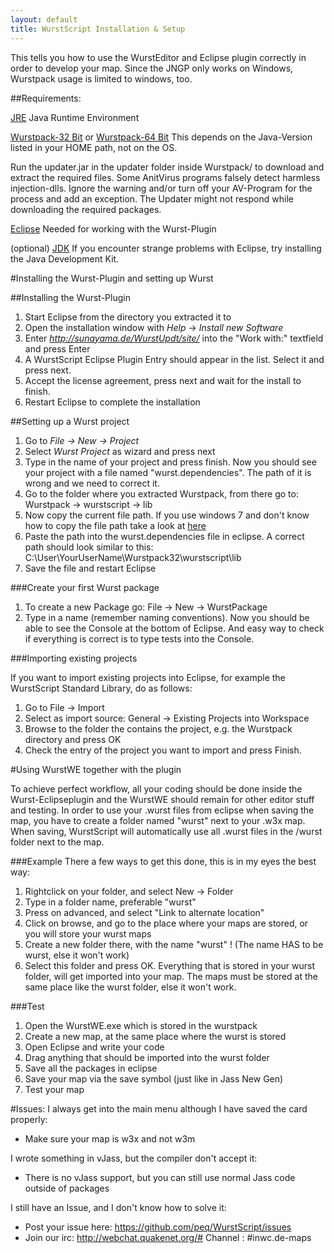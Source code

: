 ```yaml
---
layout: default
title: WurstScript Installation & Setup
---
```

This tells you how to use the WurstEditor and Eclipse plugin correctly in order to develop your map.
Since the JNGP only works on Windows, Wurstpack usage is limited to windows, too.


##Requirements:

[JRE](http://www.java.com/de/download/) Java Runtime Environment

[Wurstpack-32 Bit](http://sunayama.de/WurstUpdt/Wurstpack32.rar) or
[Wurstpack-64 Bit](http://sunayama.de/WurstUpdt/Wurstpack64.rar)
This depends on the Java-Version listed in your HOME path, not on the OS. 

Run the updater.jar in the updater folder inside Wurstpack/ to download and extract the required files. Some AnitVirus programs falsely detect harmless injection-dlls. Ignore the warning and/or turn off your AV-Program for the process and add an exception. The Updater might not respond while downloading the required packages.

[Eclipse](http://www.eclipse.org/downloads/packages/eclipse-classic-421/junosr1)  Needed for working with the Wurst-Plugin

(optional) [JDK](http://www.oracle.com/technetwork/java/javase/downloads/jdk7-downloads-1880260.html) If you encounter strange problems with Eclipse, try installing the Java Development Kit.

#Installing the Wurst-Plugin and setting up Wurst

##Installing the Wurst-Plugin

1. Start Eclipse from the directory you extracted it to
2. Open the installation window with _Help_ -> _Install new Software_
3. Enter _http://sunayama.de/WurstUpdt/site/_ into the "Work with:" textfield and press Enter
4. A WurstScript Eclipse Plugin Entry should appear in the list. Select it and press next.
5. Accept the license agreement, press next and wait for the install to finish.
6. Restart Eclipse to complete the installation

##Setting up a Wurst project

1. Go to _File -> New -> Project_
2. Select *Wurst Project* as wizard and press next
3. Type in the name of your project and press finish. Now you should see your project with a file named "wurst.dependencies". The path of it is wrong and we need to correct it.
4. Go to the folder where you extracted Wurstpack, from there go to: Wurstpack -> wurstscript -> lib
5. Now copy the current file path. If you use windows 7 and don't know how to copy the file path take a look at [here](http://technet.microsoft.com/en-us/magazine/ff678296.aspx)
6. Paste the path into the wurst.dependencies file in eclipse. A correct path should look similar to this: C:\User\YourUserName\Wurstpack32\wurstscript\lib
7. Save the file and restart Eclipse

###Create your first Wurst package

1. To create a new Package go: File -> New -> WurstPackage
2. Type in a name (remember naming conventions). Now you should be able to see the Console at the bottom of Eclipse. And easy way to check if everything is correct is to type tests into the Console.

###Importing existing projects

If you want to import existing projects into Eclipse, for example the WurstScript Standard Library, do as follows:

1. Go to File -> Import
2. Select as import source: General -> Existing Projects into Workspace
3. Browse to the folder the contains the project, e.g. the Wurstpack directory and press OK
4. Check the entry of the project you want to import and press Finish.

#Using WurstWE together with the plugin

To achieve perfect workflow, all your coding should be done inside the Wurst-Eclipseplugin and the WurstWE should remain for other editor stuff and testing. In order to use your .wurst files from eclipse when saving the map, you have to create a folder named "wurst" next to your .w3x map. When saving, WurstScript will automatically use all .wurst files in the /wurst folder next to the map.

###Example
There a few ways to get this done, this is in my eyes the best way:

1. Rightclick on your folder, and select New -> Folder
2. Type in a folder name, preferable "wurst"
3. Press on advanced, and select "Link to alternate location"
4. Click on browse, and go to the place where your maps are stored, or you will store your wurst maps
5. Create a new folder there, with the name "wurst" ! (The name HAS to be wurst, else it won't work)
6. Select this folder and press OK. 
	Everything that is stored in your wurst folder, will get imported into your map.
	The maps must be stored at the same place like the wurst folder, else it won't work.

###Test

1. Open the WurstWE.exe which is stored in the wurstpack
2. Create a new map, at the same place where the wurst is stored
3. Open Eclipse and write your code
4. Drag anything that should be imported into the wurst folder
5. Save all the packages in eclipse
6. Save your map via the save symbol (just like in Jass New Gen)
7. Test your map

#Issues:
I always get into the main menu although I have saved the card properly:

- Make sure your map is w3x and not w3m

I wrote something in vJass, but the compiler don't accept it:

- There is no vJass support, but you can still use normal Jass code outside of packages

I still have an Issue, and I don't know how to solve it:

- Post your issue here: https://github.com/peq/WurstScript/issues
- Join our irc: http://webchat.quakenet.org/#
			Channel : #inwc.de-maps


